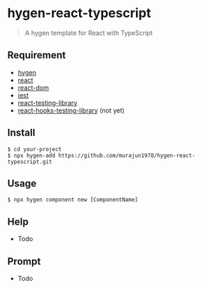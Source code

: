# hygen-react-typescript
> A hygen template for React with TypeScript

## Requirement
- [hygen](https://github.com/jondot/hygen)
- [react](https://github.com/facebook/react/tree/master/packages/react)
- [react-dom](https://github.com/facebook/react/tree/master/packages/react-dom)
- [jest](https://github.com/facebook/jest)
- [react-testing-library](https://github.com/testing-library/react-testing-library)
- [react-hooks-testing-library](https://github.com/mpeyper/react-hooks-testing-library) (not yet)

## Install
```
$ cd your-project
$ npx hygen-add https://github.com/murajun1978/hygen-react-typescript.git
```

## Usage
```
$ npx hygen component new [ComponentName]
```

## Help
- Todo

## Prompt
- Todo
